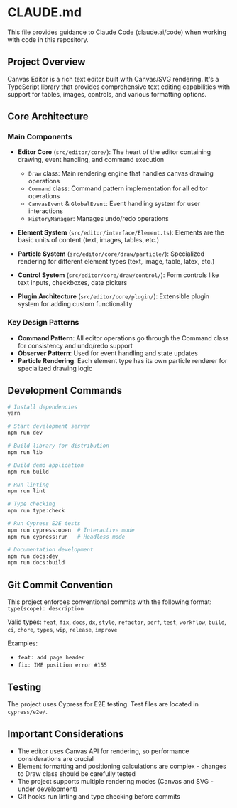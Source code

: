 # CLAUDE.md

This file provides guidance to Claude Code (claude.ai/code) when working with code in this repository.

## Project Overview

Canvas Editor is a rich text editor built with Canvas/SVG rendering. It's a TypeScript library that provides comprehensive text editing capabilities with support for tables, images, controls, and various formatting options.

## Core Architecture

### Main Components

- **Editor Core** (`src/editor/core/`): The heart of the editor containing drawing, event handling, and command execution
  - `Draw` class: Main rendering engine that handles canvas drawing operations
  - `Command` class: Command pattern implementation for all editor operations
  - `CanvasEvent` & `GlobalEvent`: Event handling system for user interactions
  - `HistoryManager`: Manages undo/redo operations
  
- **Element System** (`src/editor/interface/Element.ts`): Elements are the basic units of content (text, images, tables, etc.)

- **Particle System** (`src/editor/core/draw/particle/`): Specialized rendering for different element types (text, image, table, latex, etc.)

- **Control System** (`src/editor/core/draw/control/`): Form controls like text inputs, checkboxes, date pickers

- **Plugin Architecture** (`src/editor/core/plugin/`): Extensible plugin system for adding custom functionality

### Key Design Patterns

- **Command Pattern**: All editor operations go through the Command class for consistency and undo/redo support
- **Observer Pattern**: Used for event handling and state updates
- **Particle Rendering**: Each element type has its own particle renderer for specialized drawing logic

## Development Commands

```bash
# Install dependencies
yarn

# Start development server
npm run dev

# Build library for distribution
npm run lib

# Build demo application
npm run build

# Run linting
npm run lint

# Type checking
npm run type:check

# Run Cypress E2E tests
npm run cypress:open  # Interactive mode
npm run cypress:run   # Headless mode

# Documentation development
npm run docs:dev
npm run docs:build
```

## Git Commit Convention

This project enforces conventional commits with the following format:
`type(scope): description`

Valid types: `feat`, `fix`, `docs`, `dx`, `style`, `refactor`, `perf`, `test`, `workflow`, `build`, `ci`, `chore`, `types`, `wip`, `release`, `improve`

Examples:
- `feat: add page header`
- `fix: IME position error #155`

## Testing

The project uses Cypress for E2E testing. Test files are located in `cypress/e2e/`.

## Important Considerations

- The editor uses Canvas API for rendering, so performance considerations are crucial
- Element formatting and positioning calculations are complex - changes to Draw class should be carefully tested
- The project supports multiple rendering modes (Canvas and SVG - under development)
- Git hooks run linting and type checking before commits